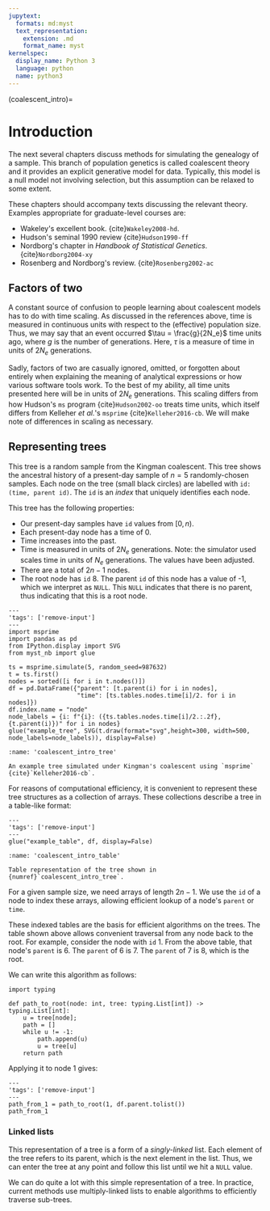 ```yaml
---
jupytext:
  formats: md:myst
  text_representation:
    extension: .md
    format_name: myst
kernelspec:
  display_name: Python 3
  language: python
  name: python3
---
```


(coalescent_intro)=

# Introduction

The next several chapters discuss methods for simulating the genealogy of a sample.
This branch of population genetics is called coalescent theory and it provides an explicit generative model for data.
Typically, this model is a null model not involving selection, but this assumption can be relaxed to some extent.

These chapters should accompany texts discussing the relevant theory.
Examples appropriate for graduate-level courses are:

* Wakeley's excellent book. {cite}`Wakeley2008-hd`.
* Hudson's seminal 1990 review {cite}`Hudson1990-ff`
* Nordborg's chapter in *Handbook of Statistical Genetics*. {cite}`Nordborg2004-xy`
* Rosenberg and Nordborg's review. {cite}`Rosenberg2002-ac`

## Factors of two

A constant source of confusion to people learning about coalescent models has to do with time scaling.
As discussed in the references above, time is measured in continuous units with respect to the (effective) population size.
Thus, we may say that an event occurred $\tau = \frac{g}{2N_e}$ time units ago, where $g$ is the number of generations.
Here, $\tau$ is a measure of time in units of $2N_e$ generations.

Sadly, factors of two are casually ignored, omitted, or forgotten about entirely when explaining the meaning of analytical expressions or how various software tools work.
To the best of my ability, all time units presented here will be in units of $2N_e$ generations.
This scaling differs from how Hudson's `ms` program {cite}`Hudson2002-oo` treats time units, which itself differs from Kelleher *et al.*'s `msprime` {cite}`Kelleher2016-cb`.
We will make note of differences in scaling as necessary.

## Representing trees

This tree is a random sample from the Kingman coalescent.
This tree shows the ancestral history of a present-day sample of $n = 5$ randomly-chosen samples.
Each node on the tree (small black circles) are labelled with `id: (time, parent id)`.
The `id` is an *index* that uniquely identifies each node.

This tree has the following properties:

* Our present-day samples have `id` values from $[0, n)$.
* Each present-day node has a time of 0.
* Time increases into the past.
* Time is measured in units of $2N_e$ generations.
  Note: the simulator used scales time in units of $N_e$ generations.
  The values have been adjusted.
* There are a total of $2n - 1$ nodes.
* The root node has `id` 8.
  The parent `id` of this node has a value of -1, which we interpret as `NULL`.
  This `NULL` indicates that there is no parent, thus indicating that this is a root node.

```{code-cell}
---
'tags': ['remove-input']
---
import msprime
import pandas as pd
from IPython.display import SVG
from myst_nb import glue

ts = msprime.simulate(5, random_seed=987632)
t = ts.first()
nodes = sorted([i for i in t.nodes()])
df = pd.DataFrame({"parent": [t.parent(i) for i in nodes],
                   "time": [ts.tables.nodes.time[i]/2. for i in nodes]})
df.index.name = "node"
node_labels = {i: f"{i}: ({ts.tables.nodes.time[i]/2.:.2f}, {t.parent(i)})" for i in nodes}
glue("example_tree", SVG(t.draw(format="svg",height=300, width=500, node_labels=node_labels)), display=False)
```

```{glue:figure} example_tree
:name: 'coalescent_intro_tree'

An example tree simulated under Kingman's coalescent using `msprime` {cite}`Kelleher2016-cb`.
```

For reasons of computational efficiency, it is convenient to represent these tree structures as a collection of arrays.
These collections describe a tree in a table-like format:

```{code-cell}
---
'tags': ['remove-input']
---
glue("example_table", df, display=False)
```

```{glue:figure} example_table
:name: 'coalescent_intro_table'

Table representation of the tree shown in {numref}`coalescent_intro_tree`.
```

For a given sample size, we need arrays of length $2n - 1$.
We use the `id` of a node to index these arrays, allowing efficient lookup of a node's `parent` or `time`.

These indexed tables are the basis for efficient algorithms on the trees.
The table shown above allows convenient traversal from any node back to the root.
For example, consider the node with `id` 1.
From the above table, that node's `parent` is 6.
The `parent` of 6 is 7.
The `parent` of 7 is 8, which is the root.

We can write this algorithm as follows:

```{code-cell}
import typing

def path_to_root(node: int, tree: typing.List[int]) -> typing.List[int]:
    u = tree[node];
    path = []
    while u != -1:
        path.append(u)
        u = tree[u]
    return path
```

Applying it to node 1 gives:

```{code-cell}
---
'tags': ['remove-input']
---
path_from_1 = path_to_root(1, df.parent.tolist())
path_from_1
```

### Linked lists

This representation of a tree is a form of a *singly-linked* list.
Each element of the tree refers to its parent, which is the next element in the list.
Thus, we can enter the tree at any point and follow this list until we hit a `NULL` value.

We can do quite a lot with this simple representation of a tree.
In practice, current methods use multiply-linked lists to enable algorithms to efficiently traverse sub-trees.
